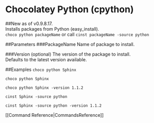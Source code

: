 # Chocolatey Python (cpython)
##New as of v0.9.8.17.  
Installs packages from Python (easy_install).  
`choco python packageName` or call `cinst packageName -source python` 
  
##Parameters
###PackageName
Name of package to install.  
  
###Version (optional)
The version of the package to install.  
Defaults to the latest version available.  

##Examples
`choco python Sphinx`  
  
`choco python Sphinx`  
  
`choco python Sphinx -version 1.1.2`  
  
`cinst Sphinx -source python`  
  
`cinst Sphinx -source python -version 1.1.2`  
  
[[Command Reference|CommandsReference]]